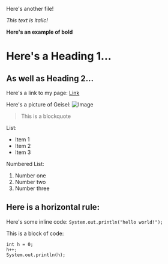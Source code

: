 
Here's another file!

*This text is italic!*

**Here's an example of bold**

# Here's a Heading 1...

## As well as Heading 2...

Here's a link to my page:
[Link](https://anishcd.github.io/cse15l-lab-reports/)

Here's a picture of Geisel:
![Image](https://images.squarespace-cdn.com/content/v1/543c8c93e4b03ff31dc5cd8d/1495410751579-7332AJX22ZL5NCZ54F93/IMG_0040.jpg?format=1500w)

> This is a blockquote

List:
* Item 1
* Item 2
* Item 3

Numbered List:
1. Number one
2. Number two
3. Number three

Here is a horizontal rule:
---

Here's some inline code:
`System.out.println("hello world!");`

This is a block of code:
```
int h = 0;
h++;
System.out.println(h);
```
